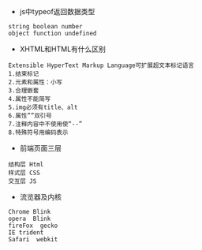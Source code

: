 - js中typeof返回数据类型
 ```
 string boolean number 
 object function undefined 
 ```
- XHTML和HTML有什么区别
```
Extensible HyperText Markup Language可扩展超文本标记语言
1.结束标记
2.元素和属性：小写
3.合理嵌套
4.属性不能简写
5.img必须有title、alt
6.属性””双引号
7.注释内容中不使用使“--”
8.特殊符号用编码表示
```
- 前端页面三层
```
结构层 Html 
样式层 CSS 
交互层 JS
```
- 流览器及内核
```
Chrome Blink
opera  Blink
fireFox  gecko
IE trident
Safari  webkit
```
